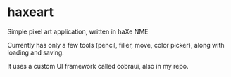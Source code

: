 haxeart
=======

Simple pixel art application, written in haXe NME

Currently has only a few tools (pencil, filler, move, color picker), along with loading and saving.

It uses a custom UI framework called cobraui, also in my repo.
